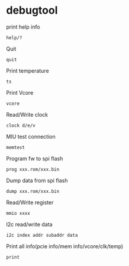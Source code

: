 # debugtool

print help info
````
help/?
````

Quit
````
quit
````

Print temperature
````
ts
````

Print Vcore
````
vcore
````

Read/Write clock
````
clock d/e/v
````

MIU test connection
````
memtest
````

Program fw to spi flash
````
prog xxx.rom/xxx.bin
````

Dump data from spi flash
````
dump xxx.rom/xxx.bin
````

Read/Write register
````
mmio xxxx
````

I2c read/write data
````
i2c index addr subaddr data
````

Print all info(pcie info/mem info/vcore/clk/temp)
````
print
